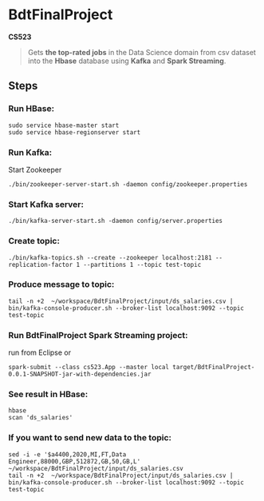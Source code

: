 # BdtFinalProject
**CS523** 

> Gets **the top-rated jobs** in the Data Science domain from csv dataset into the **Hbase** database using **Kafka** and **Spark Streaming**.

## Steps

### Run HBase:
```
sudo service hbase-master start
sudo service hbase-regionserver start
```

### Run Kafka:
Start Zookeeper
```
./bin/zookeeper-server-start.sh -daemon config/zookeeper.properties
```

### Start Kafka server:
```
./bin/kafka-server-start.sh -daemon config/server.properties
```

### Create topic:
```
./bin/kafka-topics.sh --create --zookeeper localhost:2181 --replication-factor 1 --partitions 1 --topic test-topic
```

### Produce message to topic:
```
tail -n +2  ~/workspace/BdtFinalProject/input/ds_salaries.csv | bin/kafka-console-producer.sh --broker-list localhost:9092 --topic test-topic
```

### Run BdtFinalProject Spark Streaming project:
run from Eclipse
or
```
spark-submit --class cs523.App --master local target/BdtFinalProject-0.0.1-SNAPSHOT-jar-with-dependencies.jar
```

### See result in HBase:
```
hbase
scan 'ds_salaries'
```

### If you want to send new data to the topic:
```
sed -i -e '$a4400,2020,MI,FT,Data Engineer,88000,GBP,512872,GB,50,GB,L'  ~/workspace/BdtFinalProject/input/ds_salaries.csv
tail -n +2  ~/workspace/BdtFinalProject/input/ds_salaries.csv | bin/kafka-console-producer.sh --broker-list localhost:9092 --topic test-topic
```
